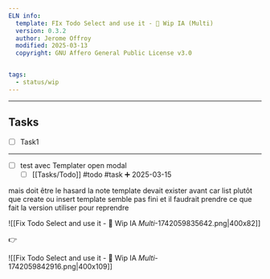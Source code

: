 ```yaml
---
ELN info:
  template: FIx Todo Select and use it - 👀 Wip IA (Multi)
  version: 0.3.2
  author: Jerome Offroy
  modified: 2025-03-13
  copyright: GNU Affero General Public License v3.0


tags:
  - status/wip
---
```



---
## Tasks
- [ ] Task1
---
- [ ] test avec Templater open modal
     - [ ] [[Tasks/Todo]]  #todo #task ➕ 2025-03-15

mais doit être le hasard la note template devait exister avant car list plutôt que create ou insert template
semble pas fini et il faudrait prendre ce que fait la version utiliser pour reprendre 

![[Fix Todo Select and use it - 👀 Wip IA _Multi_-1742059835642.png|400x82]]

👉

![[Fix Todo Select and use it - 👀 Wip IA _Multi_-1742059842916.png|400x109]]
